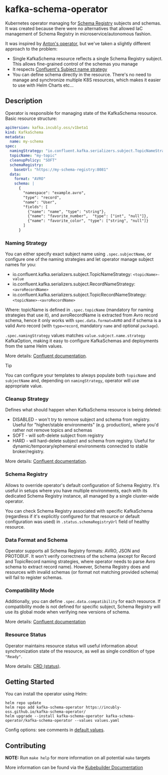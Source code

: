 # kafka-schema-operator

Kubernetes operator managing
for [Schema Registry](https://docs.confluent.io/platform/current/schema-registry/index.html)
subjects and schemas. It was created because there were no alternatives that allowed
IaC management of Schema Registry in microservice/autonomous fashion.

It was inspired by [Anton's operator](https://github.com/pannoi/kafka-schema-operator),
but we've taken a slightly different approach to the problem:

* Single KafkaSchema resource reflects a single Schema Registry subject.
  This allows fine-grained control of the schemas you manage
* It respects
  [Confluent's Subject name strategy](https://docs.confluent.io/platform/current/schema-registry/fundamentals/serdes-develop/index.html#subject-name-strategy)
* You can define schema directly in the resource. There's no need to manage
  and synchronize multiple K8S resources,  which makes it easier to use with
  Helm Charts etc...

## Description

Operator is responsible for managing state of the KafkaSchema resource.
Basic resource structure:

```yaml
apiVersion: kafka.incubly.oss/v1beta1
kind: KafkaSchema
metadata:
  name: my-schema
spec:
  namingStrategy: "io.confluent.kafka.serializers.subject.TopicNameStrategy"
  topicName: "my-topic"
  cleanupPolicy: "SOFT"
  schemaRegistry:
    baseUrl: "https://my-schema-registry:8081"
  data:
    format: "AVRO"
    schema: |
      {
        "namespace": "example.avro",
        "type": "record",
        "name": "User",
        "fields": [
          {"name": "name", "type": "string"},
          {"name": "favorite_number",  "type": ["int", "null"]},
          {"name": "favorite_color", "type": ["string", "null"]}
        ]
      }
```

### Naming Strategy

You can either specify exact subject name using `.spec.subjectName`,
or configure one of the naming strategies and let operator manage subject names for you:
* io.confluent.kafka.serializers.subject.TopicNameStrategy: `<topicName>-value`
* io.confluent.kafka.serializers.subject.RecordNameStrategy: `<avroRecordName>`
* io.confluent.kafka.serializers.subject.TopicRecordNameStrategy: `<topicName>-<avroRecordName>`

Where: topicName is defined in `.spec.topicName` (mandatory for naming strategies that use it), and avroRecordName is extracted from Avro record schema, hence it only works with `spec.data.format=AVRO` and if schema is a valid Avro record (with `type=record`, mandatory `name` and optional `package`).

`.spec.namingStrategy` values matches `value.subject.name.strategy` KafkaOption,
making it easy to configure KafkaSchemas and deployments from the same Helm values.

More details: [Confluent documentation](https://docs.confluent.io/platform/current/schema-registry/fundamentals/serdes-develop/index.html#subject-name-strategy).

> [!TIP]
> You can configure your templates to always populate both `topicName` and `subjectName` and,
> depending on `namingStrategy`, operator will use appropriate value.

### Cleanup Strategy

Defines what should happen when KafkaSchema resource is being deleted:
* DISABLED - won't try to remove subject and schema from registry.
  Useful for "higher/stable environments" (e.g. production),
  where you'd rather not remove topics and schemas
* SOFT - will soft-delete subject from registry
* HARD - will hard-delete subject and schema from registry.
  Useful for dynamic/temporary/ephemeral environments connected to stable broker/registry.
 

More details: [Confluent documentation](https://docs.confluent.io/platform/current/schema-registry/schema-deletion-guidelines.html).

### Schema Registry

Allows to override operator's default configuration of Schema Registry.
It's useful in setups where you have multiple environments,
each with its dedicated Schema Registry instance,
all managed by a single cluster-wide operator.

You can check Schema Registry associated with specific KafkaSchema
(regardless if it's explicitly configured for that resource or default configuration was used)
in `.status.schemaRegistryUrl` field of healthy resource. 

### Data Format and Schema

Operator supports all Schema Registry formats: AVRO, JSON and PROTOBUF.
It won't verify correctness of the schema (except for Record and TopicRecord
naming strategies, where operator needs to parse Avro schema to extract record name).
However, Schema Registry does and resources with invalid schemas
(or format not matching provided schema) will fail to register schemas.

### Compatibility Mode

Additionally, you can define `.spec.data.compatibility` for each resource.
If compatibility mode is not defined for specific subject, Schema Registry
will use its global mode when verifying new versions of schema.

More details: [Confluent documentation](https://docs.confluent.io/platform/current/schema-registry/fundamentals/schema-evolution.html#compatibility-types)

### Resource Status

Operator maintains resource status will useful information about synchronization state
of the resource, as well as single condition of type `"Ready"`.

More details: [CRD (status)](charts/kafka-schema-operator/crds/kafka.incubly.oss_kafkaschemas.yaml).

## Getting Started

You can install the operator using Helm:

```shell
helm repo update
helm repo add kafka-schema-operator https://incubly-oss.github.io/kafka-schema-operator/
helm upgrade --install kafka-schema-operator kafka-schema-operator/kafka-schema-operator --values values.yaml
```

Config options: see comments in [default values](charts/kafka-schema-operator/values.yaml).

## Contributing

**NOTE:** Run `make help` for more information on all potential `make` targets

More information can be found via the [Kubebuilder Documentation](https://book.kubebuilder.io/introduction.html)
